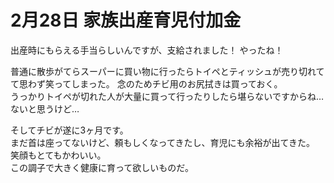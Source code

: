# 2月28日 家族出産育児付加金

出産時にもらえる手当らしいんですが、支給されました！
やったね！

普通に散歩がてらスーパーに買い物に行ったらトイペとティッシュが売り切れてて思わず笑ってしまった。
念のためチビ用のお尻拭きは買っておく。  
うっかりトイペが切れた人が大量に買って行ったりしたら堪らないですからね…ないと思うけど…

そしてチビが遂に3ヶ月です。  
まだ首は座ってないけど、頼もしくなってきたし、育児にも余裕が出てきた。  
笑顔もとてもかわいい。  
この調子で大きく健康に育って欲しいものだ。
